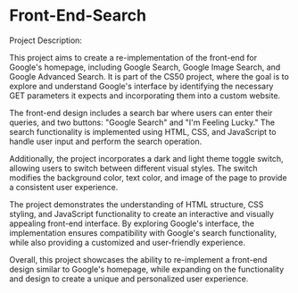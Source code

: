 # Front-End-Search
Project Description:

This project aims to create a re-implementation of the front-end for Google's homepage, including Google Search, Google Image Search, and Google Advanced Search.
It is part of the CS50 project, where the goal is to explore and understand Google's interface by identifying the necessary GET parameters it expects and incorporating them into a custom website.

The front-end design includes a search bar where users can enter their queries, and two buttons: "Google Search" and "I'm Feeling Lucky." 
The search functionality is implemented using HTML, CSS, and JavaScript to handle user input and perform the search operation.

Additionally, the project incorporates a dark and light theme toggle switch, allowing users to switch between different visual styles.
The switch modifies the background color, text color, and image of the page to provide a consistent user experience.

The project demonstrates the understanding of HTML structure, CSS styling, and JavaScript functionality to create an interactive and visually appealing front-end interface.
By exploring Google's interface, the implementation ensures compatibility with Google's search functionality, while also providing a customized and user-friendly experience.

Overall, this project showcases the ability to re-implement a front-end design similar to Google's homepage, while expanding on the functionality and design to create a unique and personalized user experience.
